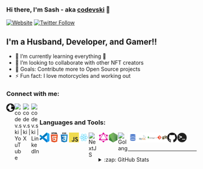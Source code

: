 ### Hi there, I'm Sash - aka [codevski][website] 👋

[![Website](https://img.shields.io/website?label=codev.ski&style=for-the-badge&url=https%3A%2F%2Fcodev.ski)](https://codev.ski)
[![Twitter Follow](https://img.shields.io/twitter/follow/codevski?color=1DA1F2&logo=twitter&style=for-the-badge)](https://twitter.com/intent/follow?original_referer=https%3A%2F%2Fgithub.com%2Fcodevski&screen_name=codevski)

## I'm a Husband, Developer, and Gamer!!

- 🌱 I’m currently learning everything 🤣
- 👯 I’m looking to collaborate with other NFT creators
- 🥅 Goals: Contribute more to Open Source projects
- ⚡ Fun fact: I love motorcycles and working out

### Connect with me:

[<img align="left" alt="codev.ski" width="22px" src="https://raw.githubusercontent.com/iconic/open-iconic/master/svg/globe.svg" />][website]
[<img align="left" alt="codev.ski | YouTube" width="22px" src="https://cdn.jsdelivr.net/npm/simple-icons@v3/icons/youtube.svg" />][youtube]
[<img align="left" alt="codev.ski | X" width="22px" src="https://cdn.jsdelivr.net/npm/simple-icons@v3/icons/twitter.svg" />][twitter]
[<img align="left" alt="codev.ski | LinkedIn" width="22px" src="https://cdn.jsdelivr.net/npm/simple-icons@v3/icons/linkedin.svg" />][linkedin]

<br />

### Languages and Tools:

[<img align="left" alt="Visual Studio Code" width="26px" src="https://raw.githubusercontent.com/github/explore/80688e429a7d4ef2fca1e82350fe8e3517d3494d/topics/visual-studio-code/visual-studio-code.png" />][blank]
[<img align="left" alt="HTML5" width="26px" src="https://raw.githubusercontent.com/github/explore/80688e429a7d4ef2fca1e82350fe8e3517d3494d/topics/html/html.png" />][blank]
[<img align="left" alt="CSS3" width="26px" src="https://raw.githubusercontent.com/github/explore/80688e429a7d4ef2fca1e82350fe8e3517d3494d/topics/css/css.png" />][blank]
[<img align="left" alt="JavaScript" width="26px" src="https://raw.githubusercontent.com/github/explore/80688e429a7d4ef2fca1e82350fe8e3517d3494d/topics/javascript/javascript.png" />][blank]
[<img align="left" alt="React" width="26px" src="https://raw.githubusercontent.com/github/explore/80688e429a7d4ef2fca1e82350fe8e3517d3494d/topics/react/react.png" />][blank]
[<img align="left" alt="NextJS" width="26px" src="https://camo.githubusercontent.com/c3635f27439ecdbf20e3cbf969c156f4040f10a0c8c836cf307d916dd8f806d4/68747470733a2f2f6173736574732e76657263656c2e636f6d2f696d6167652f75706c6f61642f76313636323133303535392f6e6578746a732f49636f6e5f6461726b5f6261636b67726f756e642e706e67" />][blank]
[<img align="left" alt="GraphQL" width="26px" src="https://raw.githubusercontent.com/github/explore/80688e429a7d4ef2fca1e82350fe8e3517d3494d/topics/graphql/graphql.png" />][blank]
[<img align="left" alt="Node.js" width="26px" src="https://raw.githubusercontent.com/github/explore/80688e429a7d4ef2fca1e82350fe8e3517d3494d/topics/nodejs/nodejs.png" />][blank]
[<img align="left" alt="Golang" width="26px" src="https://raw.githubusercontent.com/rfyiamcool/golang_logo/master/png/golang_5.png" />][blank]
[<img align="left" alt="SQL" width="26px" src="https://raw.githubusercontent.com/github/explore/80688e429a7d4ef2fca1e82350fe8e3517d3494d/topics/sql/sql.png" />][blank]
[<img align="left" alt="MySQL" width="26px" src="https://raw.githubusercontent.com/github/explore/80688e429a7d4ef2fca1e82350fe8e3517d3494d/topics/mysql/mysql.png" />][blank]
[<img align="left" alt="MongoDB" width="26px" src="https://raw.githubusercontent.com/github/explore/80688e429a7d4ef2fca1e82350fe8e3517d3494d/topics/mongodb/mongodb.png" />][blank]
[<img align="left" alt="Git" width="26px" src="https://raw.githubusercontent.com/github/explore/80688e429a7d4ef2fca1e82350fe8e3517d3494d/topics/git/git.png" />][blank]
[<img align="left" alt="GitHub" width="26px" src="https://raw.githubusercontent.com/github/explore/78df643247d429f6cc873026c0622819ad797942/topics/github/github.png" />][blank]
[<img align="left" alt="Terminal" width="26px" src="https://raw.githubusercontent.com/github/explore/80688e429a7d4ef2fca1e82350fe8e3517d3494d/topics/terminal/terminal.png" />][blank]

<br />
<br />

---
<details>

  <summary>:zap: GitHub Stats</summary>

  ![codevski's GitHub stats](https://github-readme-stats.vercel.app/api?username=codevski&show_icons=true&theme=radical)

</details>

[website]: https://codev.ski
[twitter]: https://x.com/codevski
[youtube]: https://www.youtube.com/channel/UClzTxZYny_Nokwa9YVQgbOw
[linkedin]: https://linkedin.com/in/codevski
[blank]: #
